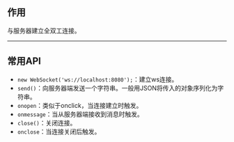## 作用

与服务器建立全双工连接。

---

## 常用API

+   `new WebSocket('ws://localhost:8080');`：建立ws连接。
+   `send()`：向服务器端发送一个字符串。一般用JSON将传入的对象序列化为字符串。
+   `onopen`：类似于onclick，当连接建立时触发。
+   `onmessage`：当从服务器端接收到消息时触发。
+   `close()`：关闭连接。
+   `onclose`：当连接关闭后触发。